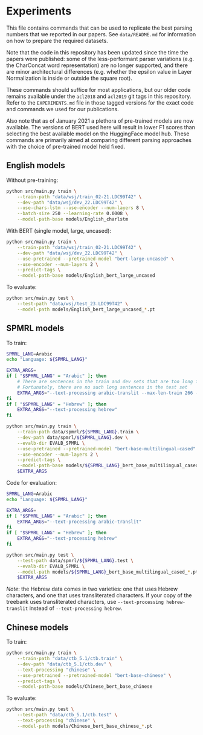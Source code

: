 # Experiments

This file contains commands that can be used to replicate the best parsing numbers that we reported in our papers. See `data/README.md` for information on how to prepare the required datasets.

Note that the code in this repository has been updated since the time the papers were published: some of the less-performant parser variations (e.g. the CharConcat word representation) are no longer supported, and there are minor architectural differences (e.g. whether the epsilon value in Layer Normalization is inside or outside the square root).

These commands should suffice for most applications, but our older code remains available under the `acl2018` and `acl2019` git tags in this repository. Refer to the `EXPERIMENTS.md` file in those tagged versions for the exact code and commands we used for our publications.

Also note that as of January 2021 a plethora of pre-trained models are now available. The versions of BERT used here will result in lower F1 scores than selecting the best available model on the HuggingFace model hub. These commands are primarily aimed at comparing different parsing approaches with the choice of pre-trained model held fixed.

## English models

Without pre-training:
```bash
python src/main.py train \
    --train-path "data/wsj/train_02-21.LDC99T42" \
    --dev-path "data/wsj/dev_22.LDC99T42" \
    --use-chars-lstm --use-encoder --num-layers 8 \
    --batch-size 250 --learning-rate 0.0008 \
    --model-path-base models/English_charlstm
```

With BERT (single model, large, uncased):
```bash
python src/main.py train \
    --train-path "data/wsj/train_02-21.LDC99T42" \
    --dev-path "data/wsj/dev_22.LDC99T42" \
    --use-pretrained --pretrained-model "bert-large-uncased" \
    --use-encoder --num-layers 2 \
    --predict-tags \
    --model-path-base models/English_bert_large_uncased
```

To evaluate:
```bash
python src/main.py test \
    --test-path "data/wsj/test_23.LDC99T42" \
    --model-path models/English_bert_large_uncased_*.pt
```

## SPMRL models

To train:
```bash
SPMRL_LANG=Arabic
echo "Language: ${SPMRL_LANG}"

EXTRA_ARGS=
if [ "$SPMRL_LANG" = "Arabic" ]; then
    # There are sentences in the train and dev sets that are too long for BERT.
    # Fortunately, there are no such long sentences in the test set
    EXTRA_ARGS="--text-processing arabic-translit --max-len-train 266 --max-len-dev 494"
fi
if [ "$SPMRL_LANG" = "Hebrew" ]; then
    EXTRA_ARGS="--text-processing hebrew"
fi

python src/main.py train \
    --train-path data/spmrl/${SPMRL_LANG}.train \
    --dev-path data/spmrl/${SPMRL_LANG}.dev \
    --evalb-dir EVALB_SPMRL \
    --use-pretrained --pretrained-model "bert-base-multilingual-cased" \
    --use-encoder --num-layers 2 \
    --predict-tags \
    --model-path-base models/${SPMRL_LANG}_bert_base_multilingual_cased \
    $EXTRA_ARGS
```

Code for evaluation:
```bash
SPMRL_LANG=Arabic
echo "Language: ${SPMRL_LANG}"

EXTRA_ARGS=
if [ "$SPMRL_LANG" = "Arabic" ]; then
    EXTRA_ARGS="--text-processing arabic-translit"
fi
if [ "$SPMRL_LANG" = "Hebrew" ]; then
    EXTRA_ARGS="--text-processing hebrew"
fi

python src/main.py test \
    --test-path data/spmrl/${SPMRL_LANG}.test \
    --evalb-dir EVALB_SPMRL \
    --model-path models/${SPMRL_LANG}_bert_base_multilingual_cased_*.pt \
    $EXTRA_ARGS
```

*Note*: the Hebrew data comes in two varieties: one that uses Hebrew characters, and one that uses transliterated characters. If your copy of the treebank uses transliterated characters, use `--text-processing hebrew-translit` instead of `--text-processing hebrew`.


## Chinese models

To train:
```bash
python src/main.py train \
    --train-path "data/ctb_5.1/ctb.train" \
    --dev-path "data/ctb_5.1/ctb.dev" \
    --text-processing "chinese" \
    --use-pretrained --pretrained-model "bert-base-chinese" \
    --predict-tags \
    --model-path-base models/Chinese_bert_base_chinese
```

To evaluate:
```bash
python src/main.py test \
    --test-path "data/ctb_5.1/ctb.test" \
    --text-processing "chinese" \
    --model-path models/Chinese_bert_base_chinese_*.pt
```
